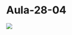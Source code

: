# Aula-28-04
<img src = "![prisoners-blank](https://github.com/user-attachments/assets/c5f7858b-bb07-497b-b4c4-eec9e6acec7e)">
